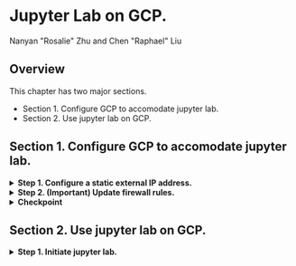 # Jupyter Lab on GCP.
Nanyan "Rosalie" Zhu and Chen "Raphael" Liu

## Overview
This chapter has two major sections.
* Section 1. Configure GCP to accomodate jupyter lab.
* Section 2. Use jupyter lab on GCP.

## Section 1. Configure GCP to accomodate jupyter lab.

<details>
<summary><strong>Step 1. Configure a static external IP address.</strong></summary>
<br>

*To be honest this is not essential, but will make your future life easier. If the IP address is not set to be static, it might change every now and then, and you might have to look up the new IP address each time you need it.*

On GCP, go to "VPC network" > "External IP addresses".

<img src="/Step02_Jupyter_lab/Images/external_IP_address.png" alt="add_new_disk" width="200px" height="350px">

Change the IP address from "Ephemeral" to "Static". Give it a name you like.

<img src="/Step02_Jupyter_lab/Images/configure_static_address.png" alt="add_new_disk" width="300px" height="100px"> <img src="/Step02_Jupyter_lab/Images/configure_static_address_continued.png" alt="add_new_disk" width="300px" height="150px">

</details>

<details>
<summary><strong>Step 2. (Important) Update firewall rules.</strong></summary>
<br>

1. On GCP, go to "VPC network" > "Firewall rules".

<img src="/Step02_Jupyter_lab/Images/firewall_rules.png" alt="add_new_disk" width="500px" height="150px">

2. Set up a new firewall rule as shown below.
*To be frank, you can choose another port number, but we would recommend 4460 since that's the same as your course ID. In this way you won't need to keep track of too many numbers.*

<img src="/Step02_Jupyter_lab/Images/configure_firewall_rules.png" alt="add_new_disk" width="300px" height="500px"> <img src="/Step02_Jupyter_lab/Images/configure_firewall_rules_continued.png" alt="add_new_disk" width="300px" height="500px">

</details>

<details>
<summary><strong>Checkpoint</strong></summary>
<br>

At this stage, we want you to keep track of two things.

1) **Your external IP address.** Can be found in GCP > "Compute Engine" > "VM instances".
(In our case, 35.203.66.22)

<img src="/Step02_Jupyter_lab/Images/your_external_IP_address.png" alt="add_new_disk" width="600px" height="50px">

2) **Your port number that allows HTTP/HTTPS incoming traffic.** Can be found in GCP > "VPC network" > "Firewall rules".
(In our case, port 4460)

<img src="/Step02_Jupyter_lab/Images/your_port_allowed.png" alt="add_new_disk" width="600px" height="50px">

</details>

## Section 2. Use jupyter lab on GCP.

<details>
<summary><strong>Step 1. Initiate jupyter lab.</strong></summary>
<br>

<details>
<summary><strong>1. Activate anaconda environment.</strong></summary>
<br>
Go to GCP, start your VM instance, open SSH terminal. If unfamiliar, refer to chapter "Step00_set_up_GCP".

Activate the environment you need to work with
```
conda activate [myenv]
```

Example:
```
conda activate BMEN4460
```

After doing this, the "(base)" in the command line will become "([myenv])".
    
<img src="/Step02_Jupyter_lab/Images/activate_environment.png" alt="add_new_disk" width="600px" height="50px">

</details>

<details>
<summary><strong>2. Make sure that you have installed jupyter lab.</strong></summary>
<br>

*If it is already installed (as it should if you followed through chapter "Step01_manage_anaconda_on_GCP"), you can skip this. If not, you can use following command to install one of them. We personally prefer jupyter lab.*
```
conda install jupyter jupyterlab -c anaconda
```

</detail>

<details>
<summary><strong>3. Install a jupyter kernel in the respective environment.</strong></summary>
<br>

```
python -m ipykernel install --user --name [myenv] --display-name "[Python (myenv)]"
```

Example:
```
python -m ipykernel install --user --name BMEN4460 --display-name "Python3.7 BMEN4460"
```    
    
Now the jupyter kernel is distinctively pointing to the python in the corresponding environment.

</details>

</details>

### Step 2. (Important) Create and modify a jupyter configuration file.
*For this step, credit goes to [https://tudip.com/blog-post/run-jupyter-notebook-on-google-cloud-platform/](https://tudip.com/blog-post/run-jupyter-notebook-on-google-cloud-platform/). We were unaware of this before.*

1. Create the config.
    ```
    jupyter lab --generate-config
    ```
    A configuration file (somehow named after jupyter notebook instead of jupyter lab) will be created.

    <img src="/Step02_Jupyter_lab/Images/create_jupyter_config.png" alt="add_new_disk" width="600px" height="50px">

2. Modify the config.
    The next step is comparatively challenging, especially if you have no prior experience with text editors. You will need to access the config file using either the "nano" editor (as what we will use for demonstration) or any other editor you prefer.
    
    ```
    nano /home/[username]/.jupyter/jupyter_notebook_config.py
    ```
    and this will open the config file with the "nano" editor interface. To be frank it is quite intimidating at the first glance.
    
    <img src="/Step02_Jupyter_lab/Images/jupyter_config_file.png" alt="add_new_disk" width="600px" height="600px">

    You need to add the following lines to pretty much anywhere that is not commented out within the config file.
    ```
    c = get_config()
    c.NotebookApp.ip = '*'
    c.NotebookApp.open_browser = False
    c.NotebookApp.port = 4460
    ```
    *Remember to replace the port "4460" with whatever you set up as your port number that allow HTTP/HTTPS traffic.*

    The modified config file looks like this. We are so lazy and arrogant that we add the new configuration commands at the very top of the file. Once done, use Ctrl+X to exit and type "Y" to save changes, and follow up with an "Return/Enter" to confirm overwriting the existing config file.

    <img src="/Step02_Jupyter_lab/Images/jupyter_config_file_modified.png" alt="add_new_disk" width="400px" height="300px">

    **Now you are done with the difficult part.**

### Step 3. Open a jupyter lab.
The next step is open jupyter lab. Remember you should have your environment activated.

```
jupyter lab
```

The following lines shall show up in the SSH terminal.
    
<img src="/Step02_Jupyter_lab/Images/open_jupyter_lab.png" alt="add_new_disk" width="800px" height="200px">
    
Do you see that website url highlighted in red? You should notice the number following the colon is the port number allowing traffic that you set up earlier in this tutorial. Now copy the entire url, but replace the string (in our case "bmen4460") ahead of the colon with your external IP address (in our case 35.203.66.22). What you will get is something like:

```
http://35.203.66.22:4460/?token=a4a65a7cd90703e893dda91719d614ef68b2a071fe88d1af
```

Copy and paste that url to a browser on your own PC/laptop/etc. That will open up a jupyter lab page on your own device.
    
<img src="/Step02_Jupyter_lab/Images/opened_jupyter_lab.png" alt="add_new_disk" width="600px" height="400px">


## End of this chapter: Step02_Jupyter_lab.
